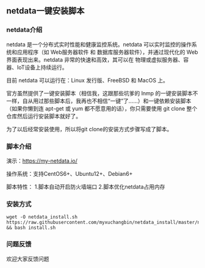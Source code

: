 ## netdata一键安装脚本
### netdata介绍
netdata 是一个分布式实时性能和健康监控系统。netdata 可以实时监控的操作系统和应用程序（如 Web服务器软件 和 数据库服务器软件），并通过现代化的 Web 界面表现出来。netdata 非常的快速和高效，其可以在 物理或虚拟服务器、容器、IoT设备上持续运行。

目前 netdata 可以运行在：Linux 发行版、FreeBSD 和 MacOS 上。

官方虽然提供了一键安装脚本（相信我，这跟那些坑爹的 lnmp 的一键安装脚本不一样，自从用过那些脚本后，我再也不相信“一键”了……）和一键依赖安装脚本（如果你懒到连 apt-get 或 yum 都不愿意用的话），你只需要使用 git clone 整个仓库然后运行安装脚本就好了。

为了以后经常安装使用，所以将git clone的安装方式步骤写成了脚本。

### 脚本介绍
演示：https://my-netdata.io/

操作系统：支持CentOS6+、Ubuntu12+、Debian6+

脚本特性：
1.脚本自动开启防火墙端口
2.脚本优化netdata占用内存

### 安装方式

    wget -O netdata_install.sh https://raw.githubusercontent.com/myxuchangbin/netdata_install/master/netdata_install.sh && bash install.sh

	
### 问题反馈
欢迎大家反馈问题